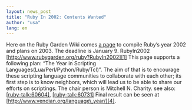 ```yaml
---
layout: news_post
title: "Ruby In 2002: Contents Wanted"
author: "usa"
lang: en
---
```


Here on the Ruby Garden Wiki comes [a page][1] to compile Ruby’s year
2002 and plans on 2003. The deadline is January 9. RubyIn2002
[http://www.rubygarden.org/ruby?RubyIn2002][1] This page supports a
following plan: “The Year in Scripting
Languages(Lua/Perl/Python/Ruby/Tcl)”. The aim of that is to encourage
these scripting language communities to collaborate with each other; its
first step is to know neighbors, which will lead us to be able to share
our efforts on scriptings. The chair person is Mitchell N. Charity. see
also: [\[ruby-talk:60604\]][2], [\[ruby-talk:60731\]][3] Final result
can be seen at [http://www.vendian.org/language\_year/][4].



[1]: http://www.rubygarden.org/ruby?RubyIn2002 
[2]: http://www.ruby-talk.com/60604 
[3]: http://www.ruby-talk.com/60731 
[4]: http://www.vendian.org/language_year/ 
